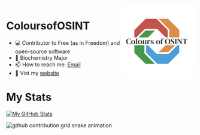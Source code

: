  <a href="https://coloursofosint.com">
  <img src="https://raw.githubusercontent.com/ColoursofOSINT/ColoursofOSINT/main/assests/white-Colours%20of%20OSINT.jpg" alt="Logo" style="width:195px;height:195px;" <img align="right">
</a> 

# ColoursofOSINT
- 💻 Contributor to Free (as in Freedom) and open-source software
- 🏫 Biochemistry Major
- 📫 How to reach me: [Email](mailto:coloursofosint@coloursofosint.com)
- 👀 Vist my [website](coloursofosint.com)

# My Stats



 [![My GitHub Stats](https://github-readme-stats.vercel.app/api/?username=ColoursofOSINT&count_private=true&theme=tokyonight&showicons=true)]() 




<picture>
  <source media="(prefers-color-scheme: dark)" srcset="https://raw.githubusercontent.com/coloursofosint/coloursofosint/snake/github-contribution-grid-snake-dark.svg">
  <source media="(prefers-color-scheme: light)" srcset="https://raw.githubusercontent.com/coloursofosint/coloursofosint/snake/github-contribution-grid-snake.svg">
  <img alt="github contribution grid snake animation" src="https://raw.githubusercontent.com/coloursofosint/coloursofosint/snake/github-contribution-grid-snake.svg">
</picture>
